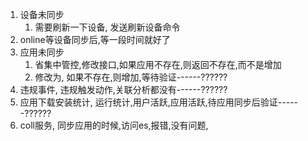 
1. 设备未同步
	1. 需要刷新一下设备, 发送刷新设备命令
2. online等设备同步后,等一段时间就好了
3. 应用未同步
	1. 省集中管控,修改接口,如果应用不存在,则返回不存在,而不是增加
	2. 修改为, 如果不存在,则增加,等待验证------??????
4. 违规事件, 违规触发动作,关联分析都没有------??????
5. 应用下载安装统计, 运行统计,用户活跃,应用活跃,待应用同步后验证------??????
6. coll服务, 同步应用的时候,访问es,报错,没有问题,